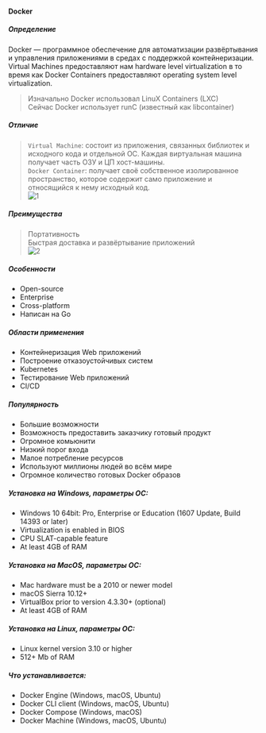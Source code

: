 #### Docker
##### Определение
Docker — программное обеспечение для автоматизации развёртывания и управления приложениями в средах с поддержкой контейнеризации.<br>
Virtual Machines предоставляют нам hardware level virtualization в то время как Docker Containers предоставляют operating system level virtualization. 
> Изначально Docker использовал LinuX Containers (LXC)<br>
> Сейчас Docker использует runC (известный как libcontainer)<br>
##### Отличие
> ``Virtual Machine``: состоит из приложения, связанных библиотек и исходного кода и отдельной ОС. Каждая виртуальная машина получает часть ОЗУ и ЦП хост-машины.<br>
> ``Docker Container``: получает своё собственное изолированное пространство, которое содержит само приложение и относящийся к нему исходный код.<br>
![1](https://github.com/user-attachments/assets/bdfe768d-3d4f-41fc-b1e3-9f89edb55cd0)

##### Преимущества
> Портативность<br>
> Быстрая доставка и развёртывание приложений<br>
![2](https://github.com/user-attachments/assets/c420fd6a-6abd-435d-94c2-5b32074c9470)

##### Особенности
- Open-source<br>
- Enterprise<br>
- Cross-platform<br>
- Написан на Go<br>

##### Области применения

- Контейнеризация Web приложений<br>
- Построение отказоустойчивых систем<br>
- Kubernetes<br>
- Тестирование Web приложений<br>
- CI/CD<br>

##### Популярность

- Большие возможности<br>
- Возможность предоставить заказчику готовый продукт<br>
- Огромное комьюнити<br>
- Низкий порог входа<br>
- Малое потребление ресурсов<br>
- Используют миллионы людей во всём мире<br>
- Огромное количество готовых Docker образов<br>

##### Установка на Windows, параметры ОС:

- Windows 10 64bit: Pro, Enterprise or Education (1607 Update, Build 14393 or later)<br>
- Virtualization is enabled in BIOS<br>
- CPU SLAT-capable feature<br>
- At least 4GB of RAM<br>

##### Установка на MacOS, параметры ОС:

- Mac hardware must be a 2010 or newer model<br>
- macOS Sierra 10.12+<br>
- VirtualBox prior to version 4.3.30+ (optional)<br>
- At least 4GB of RAM<br>

##### Установка на Linux, параметры ОС:

- Linux kernel version 3.10 or higher<br>
- 512+ Mb of RAM<br>

##### Что устанавливается:

- Docker Engine (Windows, macOS, Ubuntu)<br>
- Docker CLI client (Windows, macOS, Ubuntu)<br>
- Docker Compose (Windows, macOS)<br>
- Docker Machine (Windows, macOS, Ubuntu)<br>

















